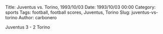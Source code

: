 Title: Juventus vs. Torino, 1993/10/03
Date: 1993/10/03 00:00
Category: sports
Tags: football, football scores, Juventus, Torino
Slug: juventus-vs-torino
Author: carbonero


Juventus 3 - 2 Torino

